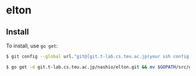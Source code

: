 elton
====

## Install

To install, use `go get`:

```bash
$ git config --global url."git@[git.t-lab.cs.teu.ac.jp(your ssh config setting)]:".insteadOf "https://gitlab.t-lab.cs.teu.ac.jp/"

$ go get -d git.t-lab.cs.teu.ac.jp/nashio/elton.git && mv $GOPATH/src/git.t-lab.cs.teu.ac.jp/nashio/elton.git $GOPATH/src/git.t-lab.cs.teu.ac.jp/nashio/elton && go install
```

